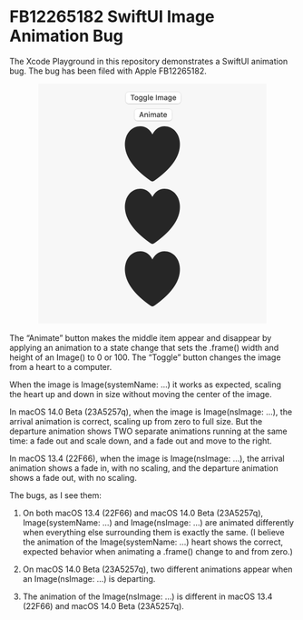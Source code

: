 # FB12265182 SwiftUI Image Animation Bug

The Xcode Playground in this repository demonstrates a SwiftUI animation bug.
The bug has been filed with Apple FB12265182.

<p align="center">
<img src="https://raw.githubusercontent.com/siracusa/SwiftUIImageAnimationBug/main/playground-screenshot.png" width=402 height=422 alt="Playground screenshot">
</p>

The “Animate” button makes the middle item appear and disappear by applying an
animation to a state change that sets the .frame() width and height of an
Image() to 0 or 100. The “Toggle” button changes the image from a heart to a
computer.

When the image is Image(systemName: …) it works as expected, scaling the heart
up and down in size without moving the center of the image.

In macOS 14.0 Beta (23A5257q), when the image is Image(nsImage: …), the arrival
animation is correct, scaling up from zero to full size. But the departure
animation shows TWO separate animations running at the same time: a fade out and
scale down, and a fade out and move to the right.

In macOS 13.4 (22F66), when the image is Image(nsImage: …), the arrival
animation shows a fade in, with no scaling, and the departure animation shows a
fade out, with no scaling.

The bugs, as I see them:

1. On both macOS 13.4 (22F66) and macOS 14.0 Beta (23A5257q), Image(systemName:
…) and Image(nsImage: …) are animated differently when everything else
surrounding them is exactly the same. (I believe the animation of the
Image(systemName: …) heart shows the correct, expected behavior when animating a
.frame() change to and from zero.)

2. On macOS 14.0 Beta (23A5257q), two different animations appear when an
Image(nsImage: …) is departing.

3. The animation of the Image(nsImage: …) is different in macOS 13.4 (22F66) and
macOS 14.0 Beta (23A5257q).
